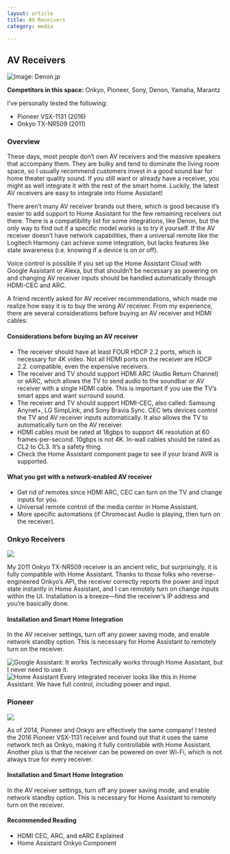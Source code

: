 ```yaml
---
layout: article
title: AV Receivers
category: media

---
```


## AV Receivers
![Image: Denon.jp](https://d2mxuefqeaa7sj.cloudfront.net/s_6F2D06D13ED5B646A7B3ABF92554F4B018DC3C58310A9D7A5EC1772E423FF837_1551422856236_av_receiver-denon.jpg)


**Competitors in this space:** Onkyo, Pioneer, Sony, Denon, Yamaha, Marantz

I’ve personally tested the following:

- Pioneer VSX-1131 (2016)
- Onkyo TX-NR509 (2011)

### Overview
These days, most people don’t own AV receivers and the massive speakers that accompany them. They are bulky and tend to dominate the living room space, so I usually recommend customers invest in a good sound bar for home theater quality sound. If you still want or already have a receiver, you might as well integrate it with the rest of the smart home. Luckily, the latest AV receivers are easy to integrate into Home Assistant!

There aren’t many AV receiver brands out there, which is good because it’s easier to add support to Home Assistant for the few remaining receivers out there. There is a compatibility list for some integrations, like Denon, but the only way to find out if a specific model works is to try it yourself. If the AV receiver doesn’t have network capabilities, then a universal remote like the Logitech Harmony can achieve some integration, but lacks features like state awareness (i.e. knowing if a device is on or off).

Voice control is possible if you set up the Home Assistant Cloud with Google Assistant or Alexa, but that shouldn’t be necessary as powering on and changing AV receiver inputs should be handled automatically through HDMI-CEC and ARC.

A friend recently asked for AV receiver recommendations, which made me realize how easy it is to buy the wrong AV receiver. From my experience, there are several considerations before buying an AV receiver and HDMI cables:

#### Considerations before buying an AV receiver

- The receiver should have at least FOUR HDCP 2.2 ports, which is necessary for 4K video. Not all HDMI ports on the receiver are HDCP 2.2. compatible, even the expensive receivers.
- The receiver and TV should support HDMI ARC (Audio Return Channel) or eARC, which allows the TV to send audio to the soundbar or AV receiver with a single HDMI cable. This is important if you use the TV’s smart apps and want surround sound. 
- The receiver and TV should support HDMI-CEC, also called: Samsung Anynet+, LG  SimpLink, and Sony Bravia Sync. CEC lets devices control the TV and AV receiver inputs automatically. It also allows the TV to automatically turn on the AV receiver.
- HDMI cables must be rated at 18gbps to support 4K resolution at 60 frames-per-second. 10gbps is not 4K. In-wall cables should be rated as CL2 to CL3. It’s a safety thing.
- Check the Home Assistant component page to see if your brand AVR is supported.

#### What you get with a network-enabled AV receiver

- Get rid of remotes since HDMI ARC, CEC can turn on the TV and change inputs for you.
- Universal remote control of the media center in Home Assistant.
- More specific automations (if Chromecast Audio is playing, then turn on the receiver).


### Onkyo Receivers
![](https://d2mxuefqeaa7sj.cloudfront.net/s_6F2D06D13ED5B646A7B3ABF92554F4B018DC3C58310A9D7A5EC1772E423FF837_1546919338766_avr-onkyo-logo.png)


My 2011 Onkyo TX-NR509 receiver is an ancient relic, but surprisingly, it is fully compatible with Home Assistant. Thanks to those folks who reverse-engineered Onkyo’s API, the receiver correctly reports the power and input state instantly in Home Assistant, and I can remotely turn on change inputs within the UI. Installation is a breeze—find the receiver’s IP address and you’re basically done.

#### Installation and Smart Home Integration
In the AV receiver settings, turn off any power saving mode, and enable network standby option. This is necessary for Home Assistant to remotely turn on the receiver.

![Google Assistant: It works Technically works through Home Assistant, but I never need to use it.](https://d2mxuefqeaa7sj.cloudfront.net/s_6F2D06D13ED5B646A7B3ABF92554F4B018DC3C58310A9D7A5EC1772E423FF837_1551423197899_google_assistant.jpg)
![Home Assistant Every integrated receiver looks like this in Home Assistant. We have full control, including power and input.](https://d2mxuefqeaa7sj.cloudfront.net/s_6F2D06D13ED5B646A7B3ABF92554F4B018DC3C58310A9D7A5EC1772E423FF837_1546917636813_avr-onkyo-ha.PNG)


### Pioneer
![](https://d2mxuefqeaa7sj.cloudfront.net/s_6F2D06D13ED5B646A7B3ABF92554F4B018DC3C58310A9D7A5EC1772E423FF837_1546919347016_avr-pioneer-logo.png)

As of 2014, Pioneer and Onkyo are effectively the same company! I tested the 2016 Pioneer VSX-1131 receiver and found out that it uses the same network tech as Onkyo, making it fully controllable with Home Assistant. Another plus is that the receiver can be powered on over Wi-Fi, which is not always true for every receiver. 

#### Installation and Smart Home Integration
In the AV receiver settings, turn off any power saving mode, and enable network standby option. This is necessary for Home Assistant to remotely turn on the receiver.

#### Recommended Reading

- HDMI CEC, ARC, and eARC Explained 
- Home Assistant Onkyo Component
